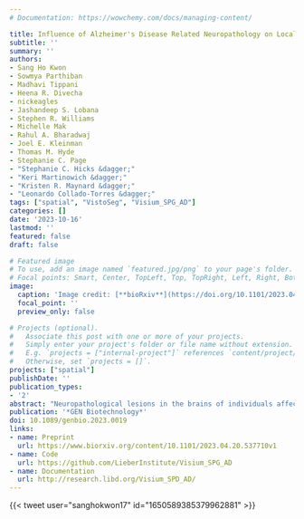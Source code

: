 ```yaml
---
# Documentation: https://wowchemy.com/docs/managing-content/

title: Influence of Alzheimer's Disease Related Neuropathology on Local Microenvironment Gene Expression in the Human Inferior Temporal Cortex
subtitle: ''
summary: ''
authors:
- Sang Ho Kwon
- Sowmya Parthiban
- Madhavi Tippani
- Heena R. Divecha
- nickeagles
- Jashandeep S. Lobana
- Stephen R. Williams
- Michelle Mak
- Rahul A. Bharadwaj
- Joel E. Kleinman
- Thomas M. Hyde
- Stephanie C. Page
- "Stephanie C. Hicks &dagger;"
- "Keri Martinowich &dagger;"
- "Kristen R. Maynard &dagger;"
- "Leonardo Collado-Torres &dagger;"
tags: ["spatial", "VistoSeg", "Visium_SPG_AD"]
categories: []
date: '2023-10-16'
lastmod: ''
featured: false
draft: false

# Featured image
# To use, add an image named `featured.jpg/png` to your page's folder.
# Focal points: Smart, Center, TopLeft, Top, TopRight, Left, Right, BottomLeft, Bottom, BottomRight.
image:
  caption: 'Image credit: [**bioRxiv**](https://doi.org/10.1101/2023.04.20.537710)'
  focal_point: ''
  preview_only: false

# Projects (optional).
#   Associate this post with one or more of your projects.
#   Simply enter your project's folder or file name without extension.
#   E.g. `projects = ["internal-project"]` references `content/project/deep-learning/index.md`.
#   Otherwise, set `projects = []`.
projects: ["spatial"]
publishDate: ''
publication_types:
- '2'
abstract: "Neuropathological lesions in the brains of individuals affected with neurodegenerative disorders are hypothesized to trigger molecular and cellular processes that disturb the homeostasis of local microenvironments. Here, we applied the 10x Genomics Visium Spatial Proteogenomics (Visium-SPG) platform, which couples spatial gene expression with immunofluorescence (IF) protein co-detection, to evaluate its ability to quantify changes in spatial gene expression with respect to amyloid-beta (Aβ) and hyperphosphorylated tau (pTau) pathology in post-mortem human brain tissue from individuals with Alzheimer's disease (AD). We identified transcriptomic signatures associated with proximity to Aβ in the human inferior temporal cortex during late-stage AD, which we further investigated at cellular resolution with combined IF and single-molecule fluorescent in situ hybridization (smFISH). The study provides a data analysis workflow for Visium-SPG, and the data represent a proof-of-principle for the power of multi-omic profiling in identifying changes in molecular dynamics that are spatially associated with pathology in the human brain. We provide the scientific community with web-based, interactive resources to access the datasets of the spatially resolved AD-related transcriptomes."
publication: '*GEN Biotechnology*'
doi: 10.1089/genbio.2023.0019
links:
- name: Preprint
  url: https://www.biorxiv.org/content/10.1101/2023.04.20.537710v1
- name: Code
  url: https://github.com/LieberInstitute/Visium_SPG_AD
- name: Documentation
  url: http://research.libd.org/Visium_SPD_AD/
---
```


{{< tweet user="sanghokwon17" id="1650589385379962881" >}}

